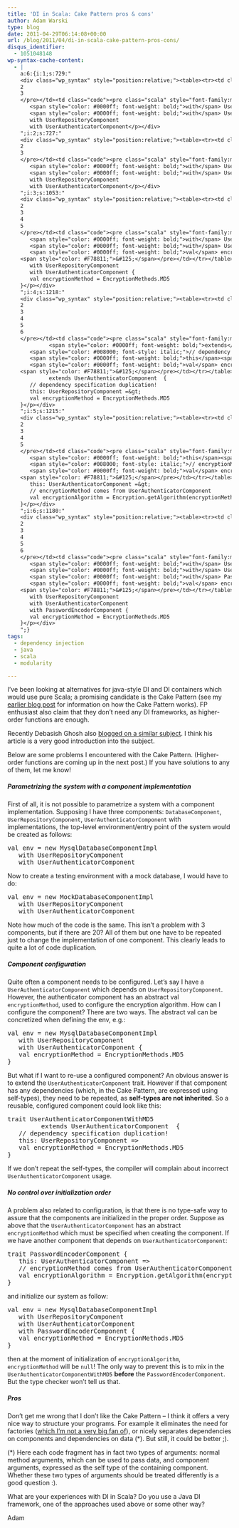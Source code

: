 ```yaml
---
title: 'DI in Scala: Cake Pattern pros & cons'
author: Adam Warski
type: blog
date: 2011-04-29T06:14:08+00:00
url: /blog/2011/04/di-in-scala-cake-pattern-pros-cons/
disqus_identifier:
  - 1051048148
wp-syntax-cache-content:
  - |
    a:6:{i:1;s:729:"
    <div class="wp_syntax" style="position:relative;"><table><tr><td class="line_numbers"><pre>1
    2
    3
    </pre></td><td class="code"><pre class="scala" style="font-family:monospace;"><span style="color: #0000ff; font-weight: bold;">val</span> env <span style="color: #000080;">=</span> <span style="color: #0000ff; font-weight: bold;">new</span> MysqlDatabaseComponentImpl
       <span style="color: #0000ff; font-weight: bold;">with</span> UserRepositoryComponent
       <span style="color: #0000ff; font-weight: bold;">with</span> UserAuthenticatorComponent</pre></td></tr></table><p class="theCode" style="display:none;">val env = new MysqlDatabaseComponentImpl
       with UserRepositoryComponent
       with UserAuthenticatorComponent</p></div>
    ";i:2;s:727:"
    <div class="wp_syntax" style="position:relative;"><table><tr><td class="line_numbers"><pre>1
    2
    3
    </pre></td><td class="code"><pre class="scala" style="font-family:monospace;"><span style="color: #0000ff; font-weight: bold;">val</span> env <span style="color: #000080;">=</span> <span style="color: #0000ff; font-weight: bold;">new</span> MockDatabaseComponentImpl
       <span style="color: #0000ff; font-weight: bold;">with</span> UserRepositoryComponent
       <span style="color: #0000ff; font-weight: bold;">with</span> UserAuthenticatorComponent</pre></td></tr></table><p class="theCode" style="display:none;">val env = new MockDatabaseComponentImpl
       with UserRepositoryComponent
       with UserAuthenticatorComponent</p></div>
    ";i:3;s:1053:"
    <div class="wp_syntax" style="position:relative;"><table><tr><td class="line_numbers"><pre>1
    2
    3
    4
    5
    </pre></td><td class="code"><pre class="scala" style="font-family:monospace;"><span style="color: #0000ff; font-weight: bold;">val</span> env <span style="color: #000080;">=</span> <span style="color: #0000ff; font-weight: bold;">new</span> MysqlDatabaseComponentImpl
       <span style="color: #0000ff; font-weight: bold;">with</span> UserRepositoryComponent
       <span style="color: #0000ff; font-weight: bold;">with</span> UserAuthenticatorComponent <span style="color: #F78811;">&#123;</span>
       <span style="color: #0000ff; font-weight: bold;">val</span> encryptionMethod <span style="color: #000080;">=</span> EncryptionMethods.<span style="color: #000000;">MD5</span>
    <span style="color: #F78811;">&#125;</span></pre></td></tr></table><p class="theCode" style="display:none;">val env = new MysqlDatabaseComponentImpl
       with UserRepositoryComponent
       with UserAuthenticatorComponent {
       val encryptionMethod = EncryptionMethods.MD5
    }</p></div>
    ";i:4;s:1218:"
    <div class="wp_syntax" style="position:relative;"><table><tr><td class="line_numbers"><pre>1
    2
    3
    4
    5
    6
    </pre></td><td class="code"><pre class="scala" style="font-family:monospace;"><span style="color: #0000ff; font-weight: bold;">trait</span> UserAuthenticatorComponentWithMD5 
             <span style="color: #0000ff; font-weight: bold;">extends</span> UserAuthenticatorComponent  <span style="color: #F78811;">&#123;</span>
       <span style="color: #008000; font-style: italic;">// dependency specification duplication!</span>
       <span style="color: #0000ff; font-weight: bold;">this</span><span style="color: #000080;">:</span> UserRepositoryComponent <span style="color: #000080;">=&gt;</span> 
       <span style="color: #0000ff; font-weight: bold;">val</span> encryptionMethod <span style="color: #000080;">=</span> EncryptionMethods.<span style="color: #000000;">MD5</span>
    <span style="color: #F78811;">&#125;</span></pre></td></tr></table><p class="theCode" style="display:none;">trait UserAuthenticatorComponentWithMD5 
             extends UserAuthenticatorComponent  {
       // dependency specification duplication!
       this: UserRepositoryComponent =&gt; 
       val encryptionMethod = EncryptionMethods.MD5
    }</p></div>
    ";i:5;s:1215:"
    <div class="wp_syntax" style="position:relative;"><table><tr><td class="line_numbers"><pre>1
    2
    3
    4
    5
    </pre></td><td class="code"><pre class="scala" style="font-family:monospace;"><span style="color: #0000ff; font-weight: bold;">trait</span> PasswordEncoderComponent <span style="color: #F78811;">&#123;</span>
       <span style="color: #0000ff; font-weight: bold;">this</span><span style="color: #000080;">:</span> UserAuthenticatorComponent <span style="color: #000080;">=&gt;</span>
       <span style="color: #008000; font-style: italic;">// encryptionMethod comes from UserAuthenticatorComponent</span>
       <span style="color: #0000ff; font-weight: bold;">val</span> encryptionAlgorithm <span style="color: #000080;">=</span> Encryption.<span style="color: #000000;">getAlgorithm</span><span style="color: #F78811;">&#40;</span>encryptionMethod<span style="color: #F78811;">&#41;</span>
    <span style="color: #F78811;">&#125;</span></pre></td></tr></table><p class="theCode" style="display:none;">trait PasswordEncoderComponent {
       this: UserAuthenticatorComponent =&gt;
       // encryptionMethod comes from UserAuthenticatorComponent
       val encryptionAlgorithm = Encryption.getAlgorithm(encryptionMethod)
    }</p></div>
    ";i:6;s:1180:"
    <div class="wp_syntax" style="position:relative;"><table><tr><td class="line_numbers"><pre>1
    2
    3
    4
    5
    6
    </pre></td><td class="code"><pre class="scala" style="font-family:monospace;"><span style="color: #0000ff; font-weight: bold;">val</span> env <span style="color: #000080;">=</span> <span style="color: #0000ff; font-weight: bold;">new</span> MysqlDatabaseComponentImpl
       <span style="color: #0000ff; font-weight: bold;">with</span> UserRepositoryComponent
       <span style="color: #0000ff; font-weight: bold;">with</span> UserAuthenticatorComponent 
       <span style="color: #0000ff; font-weight: bold;">with</span> PasswordEncoderComponent <span style="color: #F78811;">&#123;</span>
       <span style="color: #0000ff; font-weight: bold;">val</span> encryptionMethod <span style="color: #000080;">=</span> EncryptionMethods.<span style="color: #000000;">MD5</span>
    <span style="color: #F78811;">&#125;</span></pre></td></tr></table><p class="theCode" style="display:none;">val env = new MysqlDatabaseComponentImpl
       with UserRepositoryComponent
       with UserAuthenticatorComponent 
       with PasswordEncoderComponent {
       val encryptionMethod = EncryptionMethods.MD5
    }</p></div>
    ";}
tags:
  - dependency injection
  - java
  - scala
  - modularity

---
```

I&#8217;ve been looking at alternatives for java-style DI and DI containers which would use pure Scala; a promising candidate is the Cake Pattern (see my [earlier blog post][1] for information on how the Cake Pattern works). FP enthusiast also claim that they don&#8217;t need any DI frameworks, as higher-order functions are enough. 

Recently Debasish Ghosh also [blogged on a similar subject][2]. I think his article is a very good introduction into the subject.

Below are some problems I encountered with the Cake Pattern. (Higher-order functions are coming up in the next post.) If you have solutions to any of them, let me know!

##### Parametrizing the system with a component implementation

First of all, it is not possible to parametrize a system with a component implementation. Supposing I have three components: `DatabaseComponent`, `UserRepositoryComponent`, `UserAuthenticatorComponent` with implementations, the top-level environment/entry point of the system would be created as follows:

<pre lang="scala" line="1" escaped="true">val env = new MysqlDatabaseComponentImpl
   with UserRepositoryComponent
   with UserAuthenticatorComponent
</pre>

Now to create a testing environment with a mock database, I would have to do:

<pre lang="scala" line="1" escaped="true">val env = new MockDatabaseComponentImpl
   with UserRepositoryComponent
   with UserAuthenticatorComponent
</pre>

Note how much of the code is the same. This isn&#8217;t a problem with 3 components, but if there are 20? All of them but one have to be repeated just to change the implementation of one component. This clearly leads to quite a lot of code duplication.

##### Component configuration

Quite often a component needs to be configured. Let&#8217;s say I have a `UserAuthenticatorComponent` which depends on `UserRepositoryComponent`. However, the authenticator component has an abstract val `encryptionMethod`, used to configure the encryption algorithm. How can I configure the component? There are two ways. The abstract val can be concretized when defining the env, e.g.:

<pre lang="scala" line="1" escaped="true">val env = new MysqlDatabaseComponentImpl
   with UserRepositoryComponent
   with UserAuthenticatorComponent {
   val encryptionMethod = EncryptionMethods.MD5
}
</pre>

But what if I want to re-use a configured component? An obvious answer is to extend the `UserAuthenticatorComponent` trait. However if that component has any dependencies (which, in the Cake Pattern, are expressed using self-types), they need to be repeated, as **self-types are not inherited**. So a reusable, configured component could look like this:

<pre lang="scala" line="1" escaped="true">trait UserAuthenticatorComponentWithMD5 
         extends UserAuthenticatorComponent  {
   // dependency specification duplication!
   this: UserRepositoryComponent =&gt; 
   val encryptionMethod = EncryptionMethods.MD5
}
</pre>

If we don&#8217;t repeat the self-types, the compiler will complain about incorrect `UserAuthenticatorComponent` usage.

##### No control over initialization order

A problem also related to configuration, is that there is no type-safe way to assure that the components are initialized in the proper order. Suppose as above that the `UserAuthenticatorComponent` has an abstract `encryptionMethod` which must be specified when creating the component. If we have another component that depends on `UserAuthenticatorComponent`:

<pre lang="scala" line="1" escaped="true">trait PasswordEncoderComponent {
   this: UserAuthenticatorComponent =&gt;
   // encryptionMethod comes from UserAuthenticatorComponent
   val encryptionAlgorithm = Encryption.getAlgorithm(encryptionMethod)
}
</pre>

and initialize our system as follow: 

<pre lang="scala" line="1" escaped="true">val env = new MysqlDatabaseComponentImpl
   with UserRepositoryComponent
   with UserAuthenticatorComponent 
   with PasswordEncoderComponent {
   val encryptionMethod = EncryptionMethods.MD5
}
</pre>

then at the moment of initialization of `encryptionAlgorithm`, `encryptionMethod` will be `null`! The only way to prevent this is to mix in the `UserAuthenticatorComponentWithMD5` **before** the `PasswordEncoderComponent`. But the type checker won&#8217;t tell us that.

##### Pros

Don&#8217;t get me wrong that I don&#8217;t like the Cake Pattern &#8211; I think it offers a very nice way to structure your programs. For example it eliminates the need for factories ([which I&#8217;m not a very big fan of][3]), or nicely separates dependencies on components and dependencies on data (*). But still, it could be better ;).

(*) Here each code fragment has in fact two types of arguments: normal method arguments, which can be used to pass data, and component arguments, expressed as the self type of the containing component. Whether these two types of arguments should be treated differently is a good question :).

What are your experiences with DI in Scala? Do you use a Java DI framework, one of the approaches used above or some other way?

Adam

 [1]: http://www.warski.org/blog/?p=291
 [2]: http://debasishg.blogspot.com/2011/03/pushing-envelope-on-oo-and-functional.html
 [3]: http://www.warski.org/blog/?p=272
